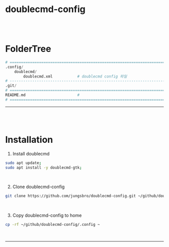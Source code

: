 # **doublecmd-config**
<br><br>

# **FolderTree**
```python
# ==============================================================================
.config/
    doublecmd/
        doublecmd.xml           # doublecmd config 파일
# ------------------------------------------------------------------------------
.git/
# ==============================================================================
README.md                       #
# ==============================================================================
```
---
<br><br>


# **Installation**
1. Install doublecmd
```bash
sudo apt update;
sudo apt install -y doublecmd-gtk;
```
<br>


2. Clone doublecmd-config
```bash
git clone https://github.com/jungsbro/doublecmd-config.git ~/github/doublecmd-config
```
<br>


3. Copy doublecmd-config to home
```bash
cp -rf ~/github/doublecmd-config/.config ~
```
<br>


---
<br><br>

